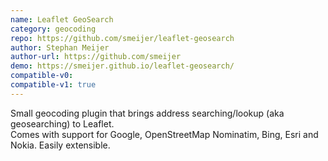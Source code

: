 ```yaml
---
name: Leaflet GeoSearch
category: geocoding
repo: https://github.com/smeijer/leaflet-geosearch
author: Stephan Meijer
author-url: https://github.com/smeijer
demo: https://smeijer.github.io/leaflet-geosearch/
compatible-v0:
compatible-v1: true
---
```


Small geocoding plugin that brings address searching/lookup (aka geosearching) to Leaflet.<br>			Comes with support for Google, OpenStreetMap Nominatim, Bing, Esri and Nokia. Easily extensible.
